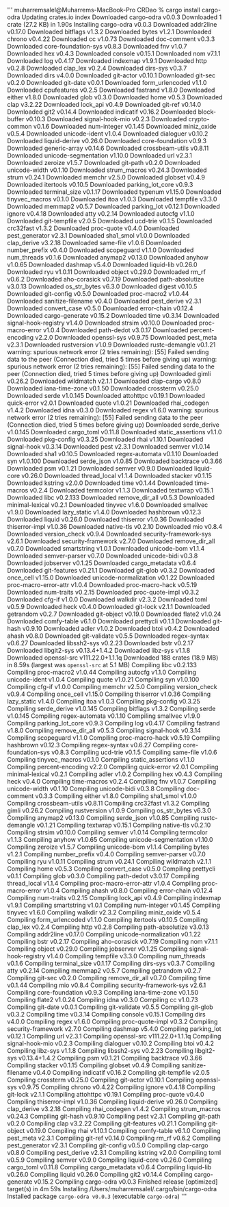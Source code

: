 '''
muharremsalel@Muharrems-MacBook-Pro CRDao % cargo install cargo-odra
    Updating crates.io index
  Downloaded cargo-odra v0.0.3
  Downloaded 1 crate (27.2 KB) in 1.90s
  Installing cargo-odra v0.0.3
  Downloaded addr2line v0.17.0
  Downloaded bitflags v1.3.2
  Downloaded bytes v1.2.1
  Downloaded chrono v0.4.22
  Downloaded cc v1.0.73
  Downloaded doc-comment v0.3.3
  Downloaded core-foundation-sys v0.8.3
  Downloaded fnv v1.0.7
  Downloaded hex v0.4.3
  Downloaded console v0.15.1
  Downloaded nom v7.1.1
  Downloaded log v0.4.17
  Downloaded indexmap v1.9.1
  Downloaded http v0.2.8
  Downloaded clap_lex v0.2.4
  Downloaded dirs-sys v0.3.7
  Downloaded dirs v4.0.0
  Downloaded git-actor v0.10.1
  Downloaded git-sec v0.2.0
  Downloaded git-date v0.0.1
  Downloaded form_urlencoded v1.1.0
  Downloaded cpufeatures v0.2.5
  Downloaded fastrand v1.8.0
  Downloaded either v1.8.0
  Downloaded glob v0.3.0
  Downloaded home v0.5.3
  Downloaded clap v3.2.22
  Downloaded lock_api v0.4.9
  Downloaded git-ref v0.14.0
  Downloaded git2 v0.14.4
  Downloaded indicatif v0.16.2
  Downloaded block-buffer v0.10.3
  Downloaded signal-hook-mio v0.2.3
  Downloaded crypto-common v0.1.6
  Downloaded num-integer v0.1.45
  Downloaded miniz_oxide v0.5.4
  Downloaded unicode-ident v1.0.4
  Downloaded dialoguer v0.10.2
  Downloaded liquid-derive v0.26.0
  Downloaded core-foundation v0.9.3
  Downloaded generic-array v0.14.6
  Downloaded crossbeam-utils v0.8.11
  Downloaded unicode-segmentation v1.10.0
  Downloaded url v2.3.1
  Downloaded zeroize v1.5.7
  Downloaded git-path v0.2.0
  Downloaded unicode-width v0.1.10
  Downloaded strum_macros v0.24.3
  Downloaded strum v0.24.1
  Downloaded memchr v2.5.0
  Downloaded globset v0.4.9
  Downloaded itertools v0.10.5
  Downloaded parking_lot_core v0.9.3
  Downloaded terminal_size v0.1.17
  Downloaded typenum v1.15.0
  Downloaded tinyvec_macros v0.1.0
  Downloaded itoa v1.0.3
  Downloaded tempfile v3.3.0
  Downloaded memmap2 v0.5.7
  Downloaded parking_lot v0.12.1
  Downloaded ignore v0.4.18
  Downloaded atty v0.2.14
  Downloaded autocfg v1.1.0
  Downloaded git-tempfile v2.0.5
  Downloaded ucd-trie v0.1.5
  Downloaded crc32fast v1.3.2
  Downloaded proc-quote v0.4.0
  Downloaded pest_generator v2.3.1
  Downloaded sha1_smol v1.0.0
  Downloaded clap_derive v3.2.18
  Downloaded same-file v1.0.6
  Downloaded number_prefix v0.4.0
  Downloaded scopeguard v1.1.0
  Downloaded num_threads v0.1.6
  Downloaded anymap2 v0.13.0
  Downloaded anyhow v1.0.65
  Downloaded dashmap v5.4.0
  Downloaded liquid-lib v0.26.0
  Downloaded ryu v1.0.11
  Downloaded object v0.29.0
  Downloaded rm_rf v0.6.2
  Downloaded aho-corasick v0.7.19
  Downloaded path-absolutize v3.0.13
  Downloaded os_str_bytes v6.3.0
  Downloaded digest v0.10.5
  Downloaded git-config v0.5.0
  Downloaded proc-macro2 v1.0.44
  Downloaded sanitize-filename v0.4.0
  Downloaded pest_derive v2.3.1
  Downloaded convert_case v0.5.0
  Downloaded error-chain v0.12.4
  Downloaded cargo-generate v0.15.2
  Downloaded time v0.3.14
  Downloaded signal-hook-registry v1.4.0
  Downloaded strsim v0.10.0
  Downloaded proc-macro-error v1.0.4
  Downloaded path-dedot v3.0.17
  Downloaded percent-encoding v2.2.0
  Downloaded openssl-sys v0.9.75
  Downloaded pest_meta v2.3.1
  Downloaded rustversion v1.0.9
  Downloaded rustc-demangle v0.1.21
warning: spurious network error (2 tries remaining): [55] Failed sending data to the peer (Connection died, tried 5 times before giving up)
warning: spurious network error (2 tries remaining): [55] Failed sending data to the peer (Connection died, tried 5 times before giving up)
  Downloaded gimli v0.26.2
  Downloaded wildmatch v2.1.1
  Downloaded clap-cargo v0.8.0
  Downloaded iana-time-zone v0.1.50
  Downloaded crossterm v0.25.0
  Downloaded serde v1.0.145
  Downloaded attohttpc v0.19.1
  Downloaded quick-error v2.0.1
  Downloaded quote v1.0.21
  Downloaded rhai_codegen v1.4.2
  Downloaded idna v0.3.0
  Downloaded regex v1.6.0
warning: spurious network error (2 tries remaining): [55] Failed sending data to the peer (Connection died, tried 5 times before giving up)
  Downloaded serde_derive v1.0.145
  Downloaded cargo_toml v0.11.8
  Downloaded static_assertions v1.1.0
  Downloaded pkg-config v0.3.25
  Downloaded rhai v1.10.1
  Downloaded signal-hook v0.3.14
  Downloaded pest v2.3.1
  Downloaded semver v1.0.14
  Downloaded sha1 v0.10.5
  Downloaded regex-automata v0.1.10
  Downloaded syn v1.0.100
  Downloaded serde_json v1.0.85
  Downloaded backtrace v0.3.66
  Downloaded psm v0.1.21
  Downloaded semver v0.9.0
  Downloaded liquid-core v0.26.0
  Downloaded thread_local v1.1.4
  Downloaded stacker v0.1.15
  Downloaded kstring v2.0.0
  Downloaded time v0.1.44
  Downloaded time-macros v0.2.4
  Downloaded termcolor v1.1.3
  Downloaded textwrap v0.15.1
  Downloaded libc v0.2.133
  Downloaded remove_dir_all v0.5.3
  Downloaded minimal-lexical v0.2.1
  Downloaded tinyvec v1.6.0
  Downloaded smallvec v1.9.0
  Downloaded lazy_static v1.4.0
  Downloaded hashbrown v0.12.3
  Downloaded liquid v0.26.0
  Downloaded thiserror v1.0.36
  Downloaded thiserror-impl v1.0.36
  Downloaded native-tls v0.2.10
  Downloaded mio v0.8.4
  Downloaded version_check v0.9.4
  Downloaded security-framework-sys v2.6.1
  Downloaded security-framework v2.7.0
  Downloaded remove_dir_all v0.7.0
  Downloaded smartstring v1.0.1
  Downloaded unicode-bom v1.1.4
  Downloaded semver-parser v0.7.0
  Downloaded unicode-bidi v0.3.8
  Downloaded jobserver v0.1.25
  Downloaded cargo_metadata v0.6.4
  Downloaded git-features v0.21.1
  Downloaded git-glob v0.3.2
  Downloaded once_cell v1.15.0
  Downloaded unicode-normalization v0.1.22
  Downloaded proc-macro-error-attr v1.0.4
  Downloaded proc-macro-hack v0.5.19
  Downloaded num-traits v0.2.15
  Downloaded proc-quote-impl v0.3.2
  Downloaded cfg-if v1.0.0
  Downloaded walkdir v2.3.2
  Downloaded toml v0.5.9
  Downloaded heck v0.4.0
  Downloaded git-lock v2.1.1
  Downloaded getrandom v0.2.7
  Downloaded git-object v0.19.0
  Downloaded flate2 v1.0.24
  Downloaded comfy-table v6.1.0
  Downloaded prettycli v0.1.1
  Downloaded git-hash v0.9.10
  Downloaded adler v1.0.2
  Downloaded btoi v0.4.2
  Downloaded ahash v0.8.0
  Downloaded git-validate v0.5.5
  Downloaded regex-syntax v0.6.27
  Downloaded libssh2-sys v0.2.23
  Downloaded bstr v0.2.17
  Downloaded libgit2-sys v0.13.4+1.4.2
  Downloaded libz-sys v1.1.8
  Downloaded openssl-src v111.22.0+1.1.1q
  Downloaded 188 crates (18.9 MB) in 8.59s (largest was `openssl-src` at 5.1 MB)
   Compiling libc v0.2.133
   Compiling proc-macro2 v1.0.44
   Compiling autocfg v1.1.0
   Compiling unicode-ident v1.0.4
   Compiling quote v1.0.21
   Compiling syn v1.0.100
   Compiling cfg-if v1.0.0
   Compiling memchr v2.5.0
   Compiling version_check v0.9.4
   Compiling once_cell v1.15.0
   Compiling thiserror v1.0.36
   Compiling lazy_static v1.4.0
   Compiling itoa v1.0.3
   Compiling pkg-config v0.3.25
   Compiling serde_derive v1.0.145
   Compiling bitflags v1.3.2
   Compiling serde v1.0.145
   Compiling regex-automata v0.1.10
   Compiling smallvec v1.9.0
   Compiling parking_lot_core v0.9.3
   Compiling log v0.4.17
   Compiling fastrand v1.8.0
   Compiling remove_dir_all v0.5.3
   Compiling signal-hook v0.3.14
   Compiling scopeguard v1.1.0
   Compiling proc-macro-hack v0.5.19
   Compiling hashbrown v0.12.3
   Compiling regex-syntax v0.6.27
   Compiling core-foundation-sys v0.8.3
   Compiling ucd-trie v0.1.5
   Compiling same-file v1.0.6
   Compiling tinyvec_macros v0.1.0
   Compiling static_assertions v1.1.0
   Compiling percent-encoding v2.2.0
   Compiling quick-error v2.0.1
   Compiling minimal-lexical v0.2.1
   Compiling adler v1.0.2
   Compiling hex v0.4.3
   Compiling heck v0.4.0
   Compiling time-macros v0.2.4
   Compiling fnv v1.0.7
   Compiling unicode-width v0.1.10
   Compiling unicode-bidi v0.3.8
   Compiling doc-comment v0.3.3
   Compiling either v1.8.0
   Compiling sha1_smol v1.0.0
   Compiling crossbeam-utils v0.8.11
   Compiling crc32fast v1.3.2
   Compiling gimli v0.26.2
   Compiling rustversion v1.0.9
   Compiling os_str_bytes v6.3.0
   Compiling anymap2 v0.13.0
   Compiling serde_json v1.0.85
   Compiling rustc-demangle v0.1.21
   Compiling textwrap v0.15.1
   Compiling native-tls v0.2.10
   Compiling strsim v0.10.0
   Compiling semver v1.0.14
   Compiling termcolor v1.1.3
   Compiling anyhow v1.0.65
   Compiling unicode-segmentation v1.10.0
   Compiling zeroize v1.5.7
   Compiling unicode-bom v1.1.4
   Compiling bytes v1.2.1
   Compiling number_prefix v0.4.0
   Compiling semver-parser v0.7.0
   Compiling ryu v1.0.11
   Compiling strum v0.24.1
   Compiling wildmatch v2.1.1
   Compiling home v0.5.3
   Compiling convert_case v0.5.0
   Compiling prettycli v0.1.1
   Compiling glob v0.3.0
   Compiling path-dedot v3.0.17
   Compiling thread_local v1.1.4
   Compiling proc-macro-error-attr v1.0.4
   Compiling proc-macro-error v1.0.4
   Compiling ahash v0.8.0
   Compiling error-chain v0.12.4
   Compiling num-traits v0.2.15
   Compiling lock_api v0.4.9
   Compiling indexmap v1.9.1
   Compiling smartstring v1.0.1
   Compiling num-integer v0.1.45
   Compiling tinyvec v1.6.0
   Compiling walkdir v2.3.2
   Compiling miniz_oxide v0.5.4
   Compiling form_urlencoded v1.1.0
   Compiling itertools v0.10.5
   Compiling clap_lex v0.2.4
   Compiling http v0.2.8
   Compiling path-absolutize v3.0.13
   Compiling addr2line v0.17.0
   Compiling unicode-normalization v0.1.22
   Compiling bstr v0.2.17
   Compiling aho-corasick v0.7.19
   Compiling nom v7.1.1
   Compiling object v0.29.0
   Compiling jobserver v0.1.25
   Compiling signal-hook-registry v1.4.0
   Compiling tempfile v3.3.0
   Compiling num_threads v0.1.6
   Compiling terminal_size v0.1.17
   Compiling dirs-sys v0.3.7
   Compiling atty v0.2.14
   Compiling memmap2 v0.5.7
   Compiling getrandom v0.2.7
   Compiling git-sec v0.2.0
   Compiling remove_dir_all v0.7.0
   Compiling time v0.1.44
   Compiling mio v0.8.4
   Compiling security-framework-sys v2.6.1
   Compiling core-foundation v0.9.3
   Compiling iana-time-zone v0.1.50
   Compiling flate2 v1.0.24
   Compiling idna v0.3.0
   Compiling cc v1.0.73
   Compiling git-date v0.0.1
   Compiling git-validate v0.5.5
   Compiling git-glob v0.3.2
   Compiling time v0.3.14
   Compiling console v0.15.1
   Compiling dirs v4.0.0
   Compiling regex v1.6.0
   Compiling proc-quote-impl v0.3.2
   Compiling security-framework v2.7.0
   Compiling dashmap v5.4.0
   Compiling parking_lot v0.12.1
   Compiling url v2.3.1
   Compiling openssl-src v111.22.0+1.1.1q
   Compiling signal-hook-mio v0.2.3
   Compiling dialoguer v0.10.2
   Compiling btoi v0.4.2
   Compiling libz-sys v1.1.8
   Compiling libssh2-sys v0.2.23
   Compiling libgit2-sys v0.13.4+1.4.2
   Compiling psm v0.1.21
   Compiling backtrace v0.3.66
   Compiling stacker v0.1.15
   Compiling globset v0.4.9
   Compiling sanitize-filename v0.4.0
   Compiling indicatif v0.16.2
   Compiling git-tempfile v2.0.5
   Compiling crossterm v0.25.0
   Compiling git-actor v0.10.1
   Compiling openssl-sys v0.9.75
   Compiling chrono v0.4.22
   Compiling ignore v0.4.18
   Compiling git-lock v2.1.1
   Compiling attohttpc v0.19.1
   Compiling proc-quote v0.4.0
   Compiling thiserror-impl v1.0.36
   Compiling liquid-derive v0.26.0
   Compiling clap_derive v3.2.18
   Compiling rhai_codegen v1.4.2
   Compiling strum_macros v0.24.3
   Compiling git-hash v0.9.10
   Compiling pest v2.3.1
   Compiling git-path v0.2.0
   Compiling clap v3.2.22
   Compiling git-features v0.21.1
   Compiling git-object v0.19.0
   Compiling rhai v1.10.1
   Compiling comfy-table v6.1.0
   Compiling pest_meta v2.3.1
   Compiling git-ref v0.14.0
   Compiling rm_rf v0.6.2
   Compiling pest_generator v2.3.1
   Compiling git-config v0.5.0
   Compiling clap-cargo v0.8.0
   Compiling pest_derive v2.3.1
   Compiling kstring v2.0.0
   Compiling toml v0.5.9
   Compiling semver v0.9.0
   Compiling liquid-core v0.26.0
   Compiling cargo_toml v0.11.8
   Compiling cargo_metadata v0.6.4
   Compiling liquid-lib v0.26.0
   Compiling liquid v0.26.0
   Compiling git2 v0.14.4
   Compiling cargo-generate v0.15.2
   Compiling cargo-odra v0.0.3
    Finished release [optimized] target(s) in 4m 59s
  Installing /Users/muharremsalel/.cargo/bin/cargo-odra
   Installed package `cargo-odra v0.0.3` (executable `cargo-odra`)
   '''